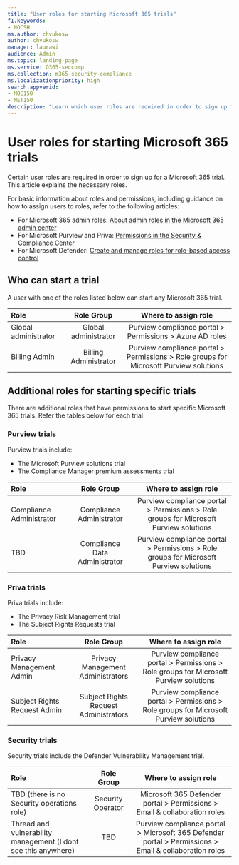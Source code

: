 ```yaml
---
title: "User roles for starting Microsoft 365 trials"
f1.keywords:
- NOCSH
ms.author: chvukosw
author: chvukosw
manager: laurawi
audience: Admin
ms.topic: landing-page
ms.service: O365-seccomp
ms.collection: m365-security-compliance
ms.localizationpriority: high
search.appverid: 
- MOE150
- MET150
description: "Learn which user roles are required in order to sign up for a trial of Microsoft 365 compliance and security products."
---
```


# User roles for starting Microsoft 365 trials

Certain user roles are required in order to sign up for a Microsoft 365 trial. This article explains the necessary roles.

For basic information about roles and permissions, including guidance on how to assign users to roles, refer to the following articles:

- For Microsoft 365 admin roles: [About admin roles in the Microsoft 365 admin center](../admin/add-users/about-admin-roles.md)
- For Microsoft Purview and Priva: [Permissions in the Security & Compliance Center](../security/office-365-security/permissions-in-the-security-and-compliance-center.md)
- For Microsoft Defender: [Create and manage roles for role-based access control](../security/defender-endpoint/user-roles.md)

## Who can start a trial

A user with one of the roles listed below can start any Microsoft 365 trial.
 
| Role | Role Group | Where to assign role | 
| :------------- | :-------------: | :------------: |
| Global administrator | Global administrator   | Purview compliance portal > Permissions > Azure AD roles |
| Billing Admin | Billing Administrator | Purview compliance portal > Permissions > Role groups for Microsoft Purview solutions |

## Additional roles for starting specific trials

There are additional roles that have permissions to start specific Microsoft 365 trials. Refer the tables below for each trial.

### Purview trials

Purview trials include:
- The Microsoft Purview solutions trial
- The Compliance Manager premium assessments trial

| Role | Role Group | Where to assign role | 
| :------------- | :-------------: | :------------: |
| Compliance Administrator | Compliance Administrator   | Purview compliance portal > Permissions > Role groups for Microsoft Purview solutions |
| TBD | Compliance Data Administrator | Purview compliance portal > Permissions > Role groups for Microsoft Purview solutions |

### Priva trials

Priva trials include:
- The Privacy Risk Management trial
- The Subject Rights Requests trial

| Role | Role Group | Where to assign role | 
| :------------- | :-------------: | :------------: |
| Privacy Management Admin | Privacy Management Administrators   | Purview compliance portal > Permissions > Role groups for Microsoft Purview solutions |
| Subject Rights Request Admin | Subject Rights Request Administrators | Purview compliance portal > Permissions > Role groups for Microsoft Purview solutions |

### Security trials

Security trials include the Defender Vulnerability Management trial.

| Role | Role Group | Where to assign role | 
| :------------- | :-------------: | :------------: |
| TBD (there is no Security operations role) | Security Operator  | Microsoft 365 Defender portal > Permissions > Email & collaboration roles  |
| Thread and vulnerability management (I dont see this anywhere) | TBD | Purview compliance portal > Microsoft 365 Defender portal > Permissions > Email & collaboration roles |